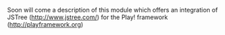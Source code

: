 Soon will come a description of this module which offers an integration of JSTree (http://www.jstree.com/) for the Play! framework (http://playframework.org)
